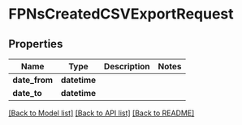 # FPNsCreatedCSVExportRequest

## Properties
Name | Type | Description | Notes
------------ | ------------- | ------------- | -------------
**date_from** | **datetime** |  | 
**date_to** | **datetime** |  | 

[[Back to Model list]](../README.md#documentation-for-models) [[Back to API list]](../README.md#documentation-for-api-endpoints) [[Back to README]](../README.md)

